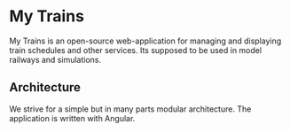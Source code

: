 # My Trains

My Trains is an open-source web-application for managing and displaying train schedules and other services.
Its supposed to be used in model railways and simulations.

## Architecture

We strive for a simple but in many parts modular architecture.
The application is written with Angular.
